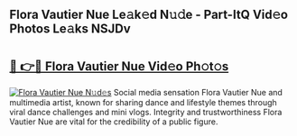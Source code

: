 ## Flora Vautier Nue Le𝚊k𝚎d N𝚞𝚍e - Part-ItQ Vid𝚎o Photos Le𝚊ks NSJDv

# <h2><a href="http://fba09u.evod.top/?m=Flora+Vautier+Nue">🔗 👉🔴 Flora Vautier Nue Vid𝚎o Ph𝚘t𝚘s</a></h2>

[![Flora Vautier Nue N𝚞d𝚎s](https://i.imgur.com/8V9OHl7.gif)](http://fba09u.evod.top/?m=Flora+Vautier+Nue)
Social media sensation Flora Vautier Nue and multimedia artist, known for sharing dance and lifestyle themes through viral dance challenges and mini vlogs. Integrity and trustworthiness Flora Vautier Nue are vital for the credibility of a public figure. 
